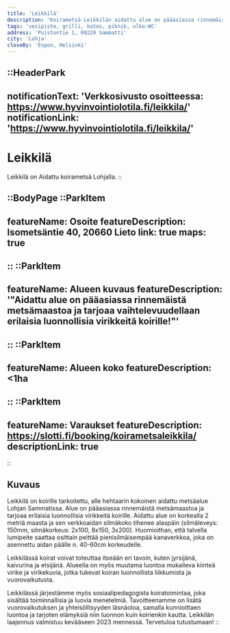 ```yaml
---
title: 'Leikkilä'
description: 'Koirametsä Leikkilän aidattu alue on pääasiassa rinnemäistä metsämaastoa ja tarjoaa vaihtelevuudellaan erilaisia luonnollisia virikkeitä koirille!'
tags: 'vesipiste, grilli, katos, piknik, ulko-WC'
address: 'Puistontie 1, 09220 Sammatti'
city: 'Lohja'
closeBy: 'Espoo, Helsinki'
---
```


::HeaderPark
---
notificationText: 'Verkkosivusto osoitteessa: https://www.hyvinvointiolotila.fi/leikkila/'
notificationLink: 'https://www.hyvinvointiolotila.fi/leikkila/'
---
# Leikkilä
Leikkilä on Aidattu koirametsä Lohjalla.
::

::BodyPage
::ParkItem
---
featureName: Osoite
featureDescription: Isometsäntie 40, 20660 Lieto
link: true
maps: true
---
::
::ParkItem
---
featureName: Alueen kuvaus
featureDescription: '"Aidattu alue on pääasiassa rinnemäistä metsämaastoa ja tarjoaa vaihtelevuudellaan erilaisia luonnollisia virikkeitä koirille!"'
---
::
::ParkItem
---
featureName: Alueen koko
featureDescription: <1ha
---
::
::ParkItem
---
featureName: Varaukset
featureDescription: https://slotti.fi/booking/koirametsaleikkila/
descriptionLink: true
---
::
## Kuvaus

Leikkilä on koirille tarkoitettu, alle hehtaarin kokoinen aidattu metsäalue Lohjan Sammatissa. Alue on pääasiassa rinnemäistä metsämaastoa ja tarjoaa erilaisia luonnollisia virikkeitä koirille. Aidattu alue on korkealla 2 metriä maasta ja sen verkkoaidan silmäkoko tihenee alaspäin (silmäleveys: 150mm, silmäkorkeus: 2x100, 8x150, 3x200). Huomioithan, että talvella lumipeite saattaa osittain peittää pienisilmäisempää kanaverkkoa, joka on asennettu aidan päälle n. 40-60cm korkeudelle.

Leikkilässä koirat voivat toteuttaa itseään eri tavoin, kuten jyrsijänä, kaivurina ja etsijänä. Alueella on myös muutama luontoa mukaileva kiinteä virike ja virikekuvia, jotka tukevat koiran luonnollista liikkumista ja vuorovaikutusta.

Leikkilässä järjestämme myös sosiaalipedagogista koiratoimintaa, joka sisältää toiminnallisia ja luovia menetelmiä. Tavoitteenamme on lisätä vuorovaikutuksen ja yhteisöllisyyden läsnäoloa, samalla kunnioittaen luontoa ja tarjoten elämyksiä niin luonnon kuin koirienkin kautta. Leikkilän laajennus valmistuu kevääseen 2023 mennessä. Tervetuloa tutustumaan!
::